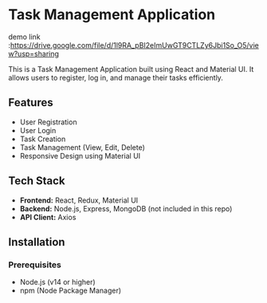 # Task Management Application
demo link :https://drive.google.com/file/d/1l9RA_pBI2eImUwGT9CTLZy6Jbi1So_O5/view?usp=sharing


This is a Task Management Application built using React and Material UI. It allows users to register, log in, and manage their tasks efficiently.

## Features

- User Registration
- User Login
- Task Creation
- Task Management (View, Edit, Delete)
- Responsive Design using Material UI

## Tech Stack

- **Frontend:** React, Redux, Material UI
- **Backend:** Node.js, Express, MongoDB (not included in this repo)
- **API Client:** Axios

## Installation

### Prerequisites

- Node.js (v14 or higher)
- npm (Node Package Manager)




